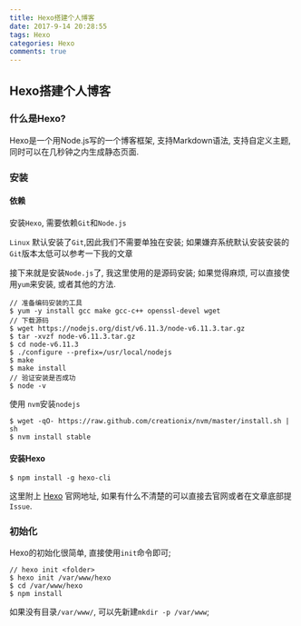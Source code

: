```yaml
---
title: Hexo搭建个人博客
date: 2017-9-14 20:28:55
tags: Hexo
categories: Hexo
comments: true
---
```


## Hexo搭建个人博客

### 什么是Hexo?

Hexo是一个用Node.js写的一个博客框架, 支持Markdown语法, 支持自定义主题, 同时可以在几秒钟之内生成静态页面.

### 安装

#### 依赖

安装`Hexo`, 需要依赖`Git`和`Node.js`

`Linux` 默认安装了`Git`,因此我们不需要单独在安装; 如果嫌弃系统默认安装安装的`Git`版本太低可以参考一下我的文章

接下来就是安装`Node.js`了, 我这里使用的是源码安装; 如果觉得麻烦, 可以直接使用`yum`来安装, 或者其他的方法.

```
// 准备编码安装的工具
$ yum -y install gcc make gcc-c++ openssl-devel wget
// 下载源码
$ wget https://nodejs.org/dist/v6.11.3/node-v6.11.3.tar.gz
$ tar -xvzf node-v6.11.3.tar.gz
$ cd node-v6.11.3
$ ./configure --prefix=/usr/local/nodejs
$ make
$ make install
// 验证安装是否成功
$ node -v
```

使用 `nvm`安装`nodejs`

```
$ wget -qO- https://raw.github.com/creationix/nvm/master/install.sh | sh
$ nvm install stable
```

#### 安装Hexo

````
$ npm install -g hexo-cli
````

这里附上 [Hexo](https://hexo.io/zh-cn/docs/) 官网地址, 如果有什么不清楚的可以直接去官网或者在文章底部提`Issue`.

### 初始化

Hexo的初始化很简单, 直接使用`init`命令即可;

```
// hexo init <folder>
$ hexo init /var/www/hexo
$ cd /var/www/hexo
$ npm install
```

如果没有目录`/var/www/`, 可以先新建`mkdir -p /var/www`;
